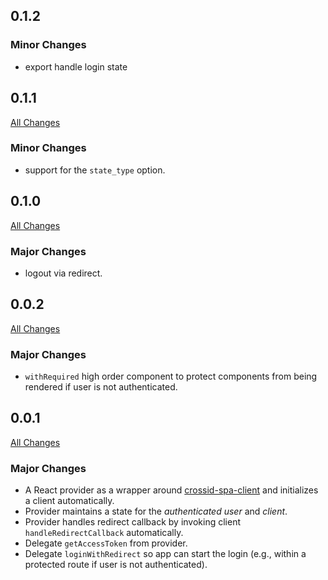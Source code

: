 ## 0.1.2

### Minor Changes

- export handle login state

## 0.1.1

[All Changes](https://github.com/crossid/crossid-spa-js/compare/v0.1.0...v0.1.1)

### Minor Changes

- support for the `state_type` option.

## 0.1.0

[All Changes](https://github.com/crossid/crossid-spa-js/compare/v0.0.2...v0.1.0)

### Major Changes

- logout via redirect.

## 0.0.2

[All Changes](https://github.com/crossid/crossid-spa-js/compare/v0.0.1...v0.0.2)

### Major Changes

- `withRequired` high order component to protect components from being rendered if user is not authenticated.

## 0.0.1

[All Changes](https://github.com/crossid/crossid-spa-js/compare/d47e23f...v0.0.1)

### Major Changes

- A React provider as a wrapper around [crossid-spa-client](https://github.com/crossid/crossid-spa-js) and initializes a client automatically.
- Provider maintains a state for the _authenticated user_ and _client_.
- Provider handles redirect callback by invoking client `handleRedirectCallback` automatically.
- Delegate `getAccessToken` from provider.
- Delegate `loginWithRedirect` so app can start the login (e.g., within a protected route if user is not authenticated).

